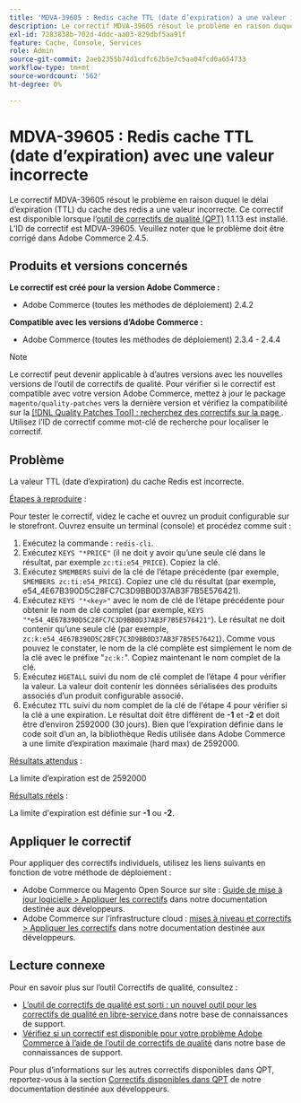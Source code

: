 ```yaml
---
title: 'MDVA-39605 : Redis cache TTL (date d’expiration) a une valeur incorrecte'
description: Le correctif MDVA-39605 résout le problème en raison duquel le délai d’expiration (TTL) du cache des redis a une valeur incorrecte. Ce correctif est disponible lorsque l’[outil de correctifs de qualité (QPT)](/help/announcements/adobe-commerce-announcements/magento-quality-patches-released-new-tool-to-self-serve-quality-patches.md) 1.1.13 est installé. L’ID de correctif est MDVA-39605. Veuillez noter que le problème doit être corrigé dans Adobe Commerce 2.4.5.
exl-id: 7283838b-702d-4ddc-aa03-829dbf5aa91f
feature: Cache, Console, Services
role: Admin
source-git-commit: 2aeb2355b74d1cdfc62b5e7c5aa04fcd0a654733
workflow-type: tm+mt
source-wordcount: '562'
ht-degree: 0%

---
```


# MDVA-39605 : Redis cache TTL (date d’expiration) avec une valeur incorrecte

Le correctif MDVA-39605 résout le problème en raison duquel le délai d’expiration (TTL) du cache des redis a une valeur incorrecte. Ce correctif est disponible lorsque l’[outil de correctifs de qualité (QPT)](/help/announcements/adobe-commerce-announcements/magento-quality-patches-released-new-tool-to-self-serve-quality-patches.md) 1.1.13 est installé. L’ID de correctif est MDVA-39605. Veuillez noter que le problème doit être corrigé dans Adobe Commerce 2.4.5.

## Produits et versions concernés

**Le correctif est créé pour la version Adobe Commerce :**

* Adobe Commerce (toutes les méthodes de déploiement) 2.4.2

**Compatible avec les versions d’Adobe Commerce :**

* Adobe Commerce (toutes les méthodes de déploiement) 2.3.4 - 2.4.4

>[!NOTE]
>
>Le correctif peut devenir applicable à d’autres versions avec les nouvelles versions de l’outil de correctifs de qualité. Pour vérifier si le correctif est compatible avec votre version Adobe Commerce, mettez à jour le package `magento/quality-patches` vers la dernière version et vérifiez la compatibilité sur la [[!DNL Quality Patches Tool] : recherchez des correctifs sur la page ](https://experienceleague.adobe.com/tools/commerce-quality-patches/index.html). Utilisez l’ID de correctif comme mot-clé de recherche pour localiser le correctif.

## Problème

La valeur TTL (date d’expiration) du cache Redis est incorrecte.

<u>Étapes à reproduire</u> :

Pour tester le correctif, videz le cache et ouvrez un produit configurable sur le storefront. Ouvrez ensuite un terminal (console) et procédez comme suit :

1. Exécutez la commande : `redis-cli`.
1. Exécutez `KEYS "*PRICE"` (il ne doit y avoir qu’une seule clé dans le résultat, par exemple `zc:ti:e54_PRICE`). Copiez la clé.
1. Exécutez `SMEMBERS` suivi de la clé de l’étape précédente (par exemple, `SMEMBERS zc:ti:e54_PRICE`). Copiez une clé du résultat (par exemple, e54_4E67B390D5C28FC7C3D9BB0D37AB3F7B5E576421).
1. Exécutez `KEYS "*<key>"` avec le nom de clé de l’étape précédente pour obtenir le nom de clé complet (par exemple, `KEYS "*e54_4E67B390D5C28FC7C3D9BB0D37AB3F7B5E576421"`). Le résultat ne doit contenir qu’une seule clé (par exemple, `zc:k:e54_4E67B390D5C28FC7C3D9BB0D37AB3F7B5E576421`). Comme vous pouvez le constater, le nom de la clé complète est simplement le nom de la clé avec le préfixe &quot;`zc:k:`&quot;. Copiez maintenant le nom complet de la clé.
1. Exécutez `HGETALL` suivi du nom de clé complet de l’étape 4 pour vérifier la valeur. La valeur doit contenir les données sérialisées des produits associés d’un produit configurable associé.
1. Exécutez `TTL` suivi du nom complet de la clé de l&#39;étape 4 pour vérifier si la clé a une expiration. Le résultat doit être différent de **-1** et **-2** et doit être d’environ 2592000 (30 jours). Bien que l’expiration définie dans le code soit d’un an, la bibliothèque Redis utilisée dans Adobe Commerce a une limite d’expiration maximale (hard max) de 2592000.

<u>Résultats attendus</u> :

La limite d’expiration est de 2592000

<u>Résultats réels</u> :

La limite d&#39;expiration est définie sur **-1** ou **-2**.

## Appliquer le correctif

Pour appliquer des correctifs individuels, utilisez les liens suivants en fonction de votre méthode de déploiement :

* Adobe Commerce ou Magento Open Source sur site : [Guide de mise à jour logicielle > Appliquer les correctifs](https://experienceleague.adobe.com/en/docs/commerce-operations/tools/quality-patches-tool/usage) dans notre documentation destinée aux développeurs.
* Adobe Commerce sur l’infrastructure cloud : [mises à niveau et correctifs > Appliquer les correctifs](https://experienceleague.adobe.com/en/docs/commerce-cloud-service/user-guide/develop/upgrade/apply-patches) dans notre documentation destinée aux développeurs.

## Lecture connexe

Pour en savoir plus sur l’outil Correctifs de qualité, consultez :

* [ L’outil de correctifs de qualité est sorti : un nouvel outil pour les correctifs de qualité en libre-service ](/help/announcements/adobe-commerce-announcements/magento-quality-patches-released-new-tool-to-self-serve-quality-patches.md) dans notre base de connaissances de support.
* [Vérifiez si un correctif est disponible pour votre problème Adobe Commerce à l’aide de l’outil de correctifs de qualité](/help/support-tools/patches-available-in-qpt-tool/check-patch-for-magento-issue-with-magento-quality-patches.md) dans notre base de connaissances de support.

Pour plus d’informations sur les autres correctifs disponibles dans QPT, reportez-vous à la section [Correctifs disponibles dans QPT](https://experienceleague.adobe.com/tools/commerce-quality-patches/index.html) de notre documentation destinée aux développeurs.

